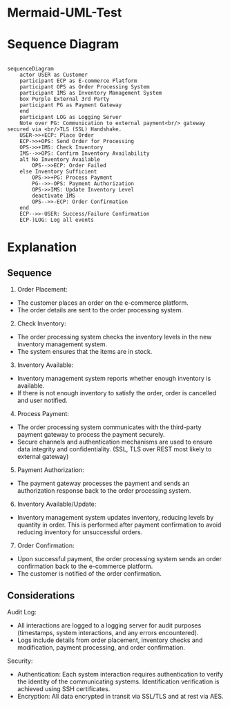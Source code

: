 # Mermaid-UML-Test

# Sequence Diagram

```mermaid

sequenceDiagram
    actor USER as Customer
    participant ECP as E-commerce Platform
    participant OPS as Order Processing System
    participant IMS as Inventory Management System
    box Purple External 3rd Party
    participant PG as Payment Gateway
    end
    participant LOG as Logging Server
    Note over PG: Communication to external payment<br/> gateway secured via <br/>TLS (SSL) Handshake.
    USER->>+ECP: Place Order
    ECP->>+OPS: Send Order for Processing
    OPS->>+IMS: Check Inventory
    IMS-->>OPS: Confirm Inventory Availability
    alt No Inventory Available
        OPS-->>ECP: Order Failed
    else Inventory Sufficient
        OPS->>+PG: Process Payment
        PG-->>-OPS: Payment Authorization
        OPS->>IMS: Update Inventory Level
        deactivate IMS
        OPS-->>-ECP: Order Confirmation
    end
    ECP-->>-USER: Success/Failure Confirmation
    ECP-)LOG: Log all events
```

# Explanation

## Sequence

1. Order Placement:

- The customer places an order on the e-commerce platform.
- The order details are sent to the order processing system.

2. Check Inventory:

- The order processing system checks the inventory levels in the new inventory management system.
- The system ensures that the items are in stock.

3. Inventory Available:

- Inventory management system reports whether enough inventory is available.
- If there is not enough inventory to satisfy the order, order is cancelled and user notified.

4. Process Payment:

- The order processing system communicates with the third-party payment gateway to process the payment securely.
- Secure channels and authentication mechanisms are used to ensure data integrity and confidentiality. (SSL, TLS over REST most likely to external gateway)

5. Payment Authorization:

- The payment gateway processes the payment and sends an authorization response back to the order processing system.

6. Inventory Available/Update:

- Inventory management system updates inventory, reducing levels by quantity in order. This is performed after payment confirmation to avoid reducing inventory for unsuccessful orders.

7. Order Confirmation:

- Upon successful payment, the order processing system sends an order confirmation back to the e-commerce platform.
- The customer is notified of the order confirmation.

## Considerations

Audit Log:

- All interactions are logged to a logging server for audit purposes (timestamps, system interactions, and any errors encountered).
- Logs include details from order placement, inventory checks and modification, payment processing, and order confirmation.

Security:

- Authentication: Each system interaction requires authentication to verify the identity of the communicating systems. Identification verification is achieved using SSH certificates.
- Encryption: All data encrypted in transit via SSL/TLS and at rest via AES.
